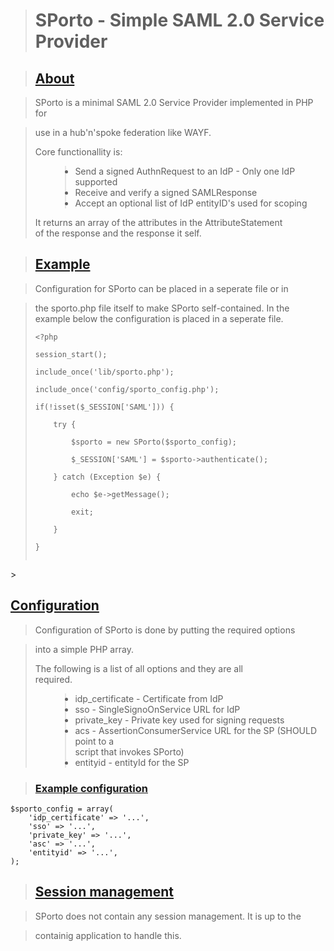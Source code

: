 > <h1>SPorto - Simple SAML 2.0 Service Provider</h1>

> <h2><a href='#about'>About</a></h2>

> <p>SPorto is a minimal SAML 2.0 Service Provider implemented in PHP for<br>
<blockquote>use in a hub'n'spoke federation like WAYF.</p>
<p>Core functionallity is:</p>
<ul>
<blockquote><li>Send a signed AuthnRequest to an IdP - Only one IdP supported</li>
<li>Receive and verify a signed SAMLResponse</li>
<li>Accept an optional list of IdP entityID's used for scoping</li>
</blockquote></ul>
<p>It returns an array of the attributes in the AttributeStatement<br>
of the response and the response it self.</p></blockquote>


> <h2><a href='#example'>Example</a></h2>

> <p>Configuration for SPorto can be placed in a seperate file or in<br>
<blockquote>the sporto.php file itself to make SPorto self-contained. In the<br>
example below the configuration is placed in a seperate file.</p>
<pre><code>&lt;?php<br>
session_start();<br>
include_once('lib/sporto.php');<br>
include_once('config/sporto_config.php');<br>
if(!isset($_SESSION['SAML'])) {<br>
    try {<br>
        $sporto = new SPorto($sporto_config);<br>
        $_SESSION['SAML'] = $sporto-&gt;authenticate();<br>
    } catch (Exception $e) {<br>
        echo $e-&gt;getMessage();<br>
        exit;<br>
    }<br>
}<br>
</code></pre>
</blockquote>> <h2><a href='#config'>Configuration</a></h2>

> <p>Configuration of SPorto is done by putting the required options<br>
<blockquote>into a simple PHP array.</p>
<p>The following is a list of all options and they are all<br>
required.</p>
<ul>
<blockquote><li>idp_certificate - Certificate from IdP</li>
<li>sso - SingleSignoOnService URL for IdP</li>
<li>private_key - Private key used for signing requests</li>
<li>acs - AssertionConsumerService URL for the SP (SHOULD point to a<br>
script that invokes SPorto)</li>
<li>entityid - entityId for the SP</li>
</blockquote></ul></blockquote>

> <h3><a href='#configexample'>Example configuration</a></h3>

```
$sporto_config = array(
    'idp_certificate' => '...',
    'sso' => '...',
    'private_key' => '...',
    'asc' => '...',
    'entityid' => '...',
);
```
> <h2><a href='#session'>Session management</a></h2>

> <p>SPorto does not contain any session management. It is up to the<br>
<blockquote>containig application to handle this.</blockquote>

